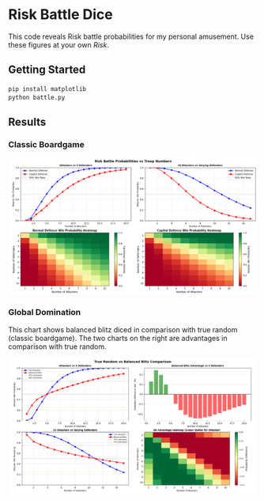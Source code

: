 # Risk Battle Dice

This code reveals Risk battle probabilities for my personal amusement. Use these figures at your own *Risk*.

## Getting Started

```sh
pip install matplotlib
python battle.py
```

## Results

### Classic Boardgame

![](./boardgame.png)

### Global Domination

This chart shows balanced blitz diced in comparison with true random (classic boardgame). The two charts on the right are advantages in comparison with true random.

![](./balancedBlitz.png)